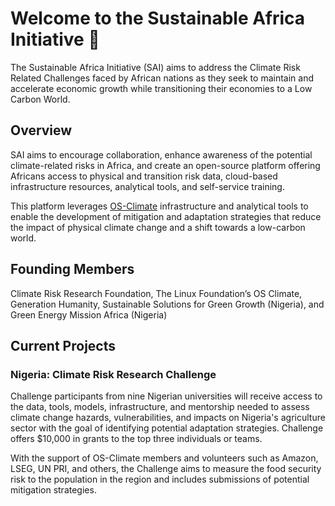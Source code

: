 # Welcome to the Sustainable Africa Initiative 👋

The Sustainable Africa Initiative (SAI) aims to address the Climate Risk Related Challenges faced by African nations as they seek to maintain and accelerate economic growth while transitioning their economies to a Low Carbon World.

## Overview
SAI aims to encourage collaboration, enhance awareness of the potential climate-related risks in Africa, and create an open-source platform offering Africans access to physical and transition risk data, cloud-based infrastructure resources, analytical tools, and self-service training. 

This platform leverages [OS-Climate](https://github.com/os-climate/OS-Climate-Community-Hub#os-climate-community-hub) infrastructure and analytical tools to enable the development of mitigation and adaptation strategies that reduce the impact of physical climate change and a shift towards a low-carbon world. 

## Founding Members
Climate Risk Research Foundation, The Linux Foundation’s OS Climate, Generation Humanity, Sustainable Solutions for Green Growth (Nigeria), and Green Energy Mission Africa (Nigeria) 

## Current Projects
### Nigeria: Climate Risk Research Challenge

Challenge participants from nine Nigerian universities will receive access to the data, tools, models, infrastructure, and mentorship needed to assess climate change hazards, vulnerabilities, and impacts on Nigeria's agriculture sector with the goal of identifying potential adaptation strategies.  Challenge offers $10,000 in grants to the top three individuals or teams.

With the support of OS-Climate members and volunteers such as Amazon, LSEG, UN PRI, and others, the Challenge aims to measure the food security risk to the population in the region and includes submissions of potential mitigation strategies.
